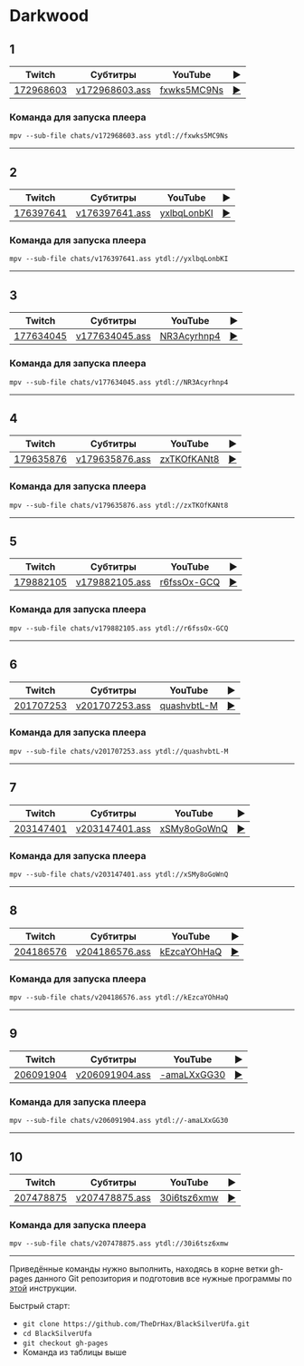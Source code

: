# Darkwood

## 1

| Twitch | Субтитры | YouTube | ▶ |
| ------ | -------- | ------- | - |
| [172968603](https://www.twitch.tv/videos/172968603) | [v172968603.ass](../chats/v172968603.ass) | [fxwks5MC9Ns](https://www.youtube.com/watch?v=fxwks5MC9Ns) | [▶](../src/player.html?v=fxwks5MC9Ns&s=172968603) |

### Команда для запуска плеера

```
mpv --sub-file chats/v172968603.ass ytdl://fxwks5MC9Ns
```
----
## 2

| Twitch | Субтитры | YouTube | ▶ |
| ------ | -------- | ------- | - |
| [176397641](https://www.twitch.tv/videos/176397641) | [v176397641.ass](../chats/v176397641.ass) | [yxlbqLonbKI](https://www.youtube.com/watch?v=yxlbqLonbKI) | [▶](../src/player.html?v=yxlbqLonbKI&s=176397641) |

### Команда для запуска плеера

```
mpv --sub-file chats/v176397641.ass ytdl://yxlbqLonbKI
```
----
## 3

| Twitch | Субтитры | YouTube | ▶ |
| ------ | -------- | ------- | - |
| [177634045](https://www.twitch.tv/videos/177634045) | [v177634045.ass](../chats/v177634045.ass) | [NR3Acyrhnp4](https://www.youtube.com/watch?v=NR3Acyrhnp4) | [▶](../src/player.html?v=NR3Acyrhnp4&s=177634045) |

### Команда для запуска плеера

```
mpv --sub-file chats/v177634045.ass ytdl://NR3Acyrhnp4
```
----
## 4

| Twitch | Субтитры | YouTube | ▶ |
| ------ | -------- | ------- | - |
| [179635876](https://www.twitch.tv/videos/179635876) | [v179635876.ass](../chats/v179635876.ass) | [zxTKOfKANt8](https://www.youtube.com/watch?v=zxTKOfKANt8) | [▶](../src/player.html?v=zxTKOfKANt8&s=179635876) |

### Команда для запуска плеера

```
mpv --sub-file chats/v179635876.ass ytdl://zxTKOfKANt8
```
----
## 5

| Twitch | Субтитры | YouTube | ▶ |
| ------ | -------- | ------- | - |
| [179882105](https://www.twitch.tv/videos/179882105) | [v179882105.ass](../chats/v179882105.ass) | [r6fssOx-GCQ](https://www.youtube.com/watch?v=r6fssOx-GCQ) | [▶](../src/player.html?v=r6fssOx-GCQ&s=179882105) |

### Команда для запуска плеера

```
mpv --sub-file chats/v179882105.ass ytdl://r6fssOx-GCQ
```
----
## 6

| Twitch | Субтитры | YouTube | ▶ |
| ------ | -------- | ------- | - |
| [201707253](https://www.twitch.tv/videos/201707253) | [v201707253.ass](../chats/v201707253.ass) | [quashvbtL-M](https://www.youtube.com/watch?v=quashvbtL-M) | [▶](../src/player.html?v=quashvbtL-M&s=201707253) |

### Команда для запуска плеера

```
mpv --sub-file chats/v201707253.ass ytdl://quashvbtL-M
```
----
## 7

| Twitch | Субтитры | YouTube | ▶ |
| ------ | -------- | ------- | - |
| [203147401](https://www.twitch.tv/videos/203147401) | [v203147401.ass](../chats/v203147401.ass) | [xSMy8oGoWnQ](https://www.youtube.com/watch?v=xSMy8oGoWnQ) | [▶](../src/player.html?v=xSMy8oGoWnQ&s=203147401) |

### Команда для запуска плеера

```
mpv --sub-file chats/v203147401.ass ytdl://xSMy8oGoWnQ
```
----
## 8

| Twitch | Субтитры | YouTube | ▶ |
| ------ | -------- | ------- | - |
| [204186576](https://www.twitch.tv/videos/204186576) | [v204186576.ass](../chats/v204186576.ass) | [kEzcaYOhHaQ](https://www.youtube.com/watch?v=kEzcaYOhHaQ) | [▶](../src/player.html?v=kEzcaYOhHaQ&s=204186576) |

### Команда для запуска плеера

```
mpv --sub-file chats/v204186576.ass ytdl://kEzcaYOhHaQ
```
----
## 9

| Twitch | Субтитры | YouTube | ▶ |
| ------ | -------- | ------- | - |
| [206091904](https://www.twitch.tv/videos/206091904) | [v206091904.ass](../chats/v206091904.ass) | [-amaLXxGG30](https://www.youtube.com/watch?v=-amaLXxGG30) | [▶](../src/player.html?v=-amaLXxGG30&s=206091904) |

### Команда для запуска плеера

```
mpv --sub-file chats/v206091904.ass ytdl://-amaLXxGG30
```
----
## 10

| Twitch | Субтитры | YouTube | ▶ |
| ------ | -------- | ------- | - |
| [207478875](https://www.twitch.tv/videos/207478875) | [v207478875.ass](../chats/v207478875.ass) | [30i6tsz6xmw](https://www.youtube.com/watch?v=30i6tsz6xmw) | [▶](../src/player.html?v=30i6tsz6xmw&s=207478875) |

### Команда для запуска плеера

```
mpv --sub-file chats/v207478875.ass ytdl://30i6tsz6xmw
```
----

Приведённые команды нужно выполнить, находясь в корне ветки gh-pages данного Git репозитория и подготовив все нужные программы по [этой](../tutorials/watch-online.md) инструкции.

Быстрый старт:
* `git clone https://github.com/TheDrHax/BlackSilverUfa.git`
* `cd BlackSilverUfa`
* `git checkout gh-pages`
* Команда из таблицы выше

